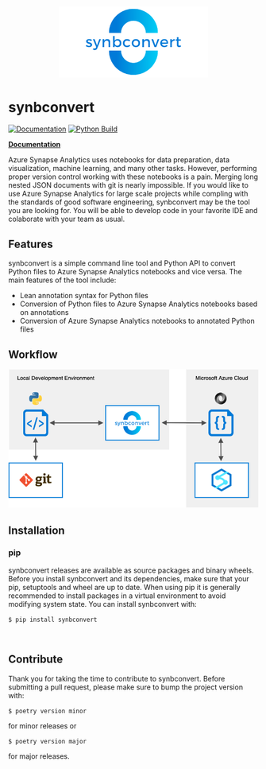<p align="center"><img width="300" src="https://raw.githubusercontent.com/alpine-data/synbconvert/main/docs/img/logo.png"/></p>

# synbconvert

[![Documentation](https://img.shields.io/badge/Documentation-MkDocs-blue)](https://alpine-data.github.io/synbconvert/)
[![Python Build](https://github.com/alpine-data/synbconvert/actions/workflows/python-build.yml/badge.svg)](https://github.com/alpine-data/synbconvert/actions/workflows/python-build.yml)

**[Documentation](https://alpine-data.github.io/synbconvert/)**

Azure Synapse Analytics uses notebooks for data preparation, data visualization, machine learning, and many other tasks. 
However, performing proper version control working with these notebooks is a pain. 
Merging long nested JSON documents with git is nearly impossible.
If you would like to use Azure Synapse Analytics for large scale projects while compling with the standards of good software engineering, synbconvert may be the tool you are looking for.
You will be able to develop code in your favorite IDE and colaborate with your team as usual.

## Features

synbconvert is a simple command line tool and Python API to convert Python files to Azure Synapse Analytics notebooks and vice versa.
The main features of the tool include:

- Lean annotation syntax for Python files
- Conversion of Python files to Azure Synapse Analytics notebooks based on annotations
- Conversion of Azure Synapse Analytics notebooks to annotated Python files

## Workflow

<p align="center"><img width="885" src="https://raw.githubusercontent.com/alpine-data/synbconvert/main/docs/img/workflow.png"/></p>

## Installation

### pip

synbconvert releases are available as source packages and binary wheels. Before you install synbconvert and its dependencies, make sure that your pip, setuptools and wheel are up to date. When using pip it is generally recommended to install packages in a virtual environment to avoid modifying system state. You can install synbconvert with:

```console
$ pip install synbconvert
```

<br>

## Contribute
Thank you for taking the time to contribute to synbconvert. Before submitting a pull request, please make sure to bump the project version with:

```console
$ poetry version minor
```

for minor releases or

```console
$ poetry version major
```

for major releases.
